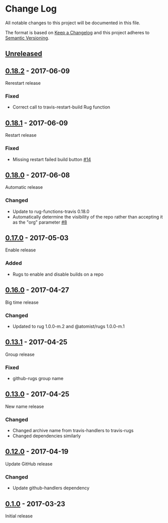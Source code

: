 # Change Log

All notable changes to this project will be documented in this file.

The format is based on [Keep a Changelog](http://keepachangelog.com/)
and this project adheres to [Semantic Versioning](http://semver.org/).

## [Unreleased]

[Unreleased]: https://github.com/atomist/travis-rugs/compare/0.18.2...HEAD

## [0.18.2] - 2017-06-09

[0.18.2]: https://github.com/atomist/travis-rugs/compare/0.18.1...0.18.2

Rerestart release

### Fixed

-   Correct call to travis-restart-build Rug function

## [0.18.1] - 2017-06-09

[0.18.1]: https://github.com/atomist/travis-rugs/compare/0.18.0...0.18.1

Restart release

### Fixed

-   Missing restart failed build button [#14][14]

[14]: https://github.com/atomist/travis-rugs/issues/14

## [0.18.0] - 2017-06-08

[0.18.0]: https://github.com/atomist/travis-rugs/compare/0.17.0...0.18.0

Automatic release

### Changed

-   Update to rug-functions-travis 0.18.0
-   Automatically determine the visibility of the repo rather than
    accepting it as the "org" parameter [#8][8]

[8]: https://github.com/atomist/travis-rugs/issues/8

## [0.17.0] - 2017-05-03

[0.17.0]: https://github.com/atomist/travis-rugs/compare/0.16.0...0.17.0

Enable release

### Added

-   Rugs to enable and disable builds on a repo

## [0.16.0] - 2017-04-27

[0.16.0]: https://github.com/atomist/travis-rugs/compare/0.15.0...0.16.0

Big time release

### Changed

-   Updated to rug 1.0.0-m.2 and @atomist/rugs 1.0.0-m.1

## [0.13.1] - 2017-04-25

[0.13.1]: https://github.com/atomist/travis-rugs/compare/0.13.0...0.13.1

Group release

### Fixed

-   github-rugs group name

## [0.13.0] - 2017-04-25

[0.13.0]: https://github.com/atomist/travis-rugs/compare/0.12.0...0.13.0

New name release

### Changed

-   Changed archive name from travis-handlers to travis-rugs
-   Changed dependencies similarly

## [0.12.0] - 2017-04-19

[0.12.0]: https://github.com/atomist/travis-rugs/compare/0.11.0...0.12.0

Update GitHub release

### Changed

-   Update github-handlers dependency

## [0.1.0] - 2017-03-23

[0.1.0]: https://github.com/atomist/travis-rugs/tree/0.1.0

Initial release
